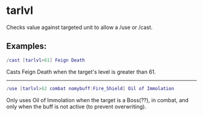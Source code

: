 # tarlvl

Checks value against targeted unit to allow a /use or /cast.

## Examples:

```lua
/cast [tarlvl>61] Feign Death
```

Casts Feign Death when the target's level is greater than 61.

---

```lua
/use [tarlvl>62 combat nomybuff:Fire_Shield] Oil of Immolation
```

Only uses Oil of Immolation when the target is a Boss(??), in combat, and only when the buff is not active (to prevent overwriting).
